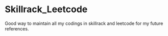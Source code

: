 # Skillrack_Leetcode
Good way to maintain all my codings in skillrack and leetcode for my future references.
